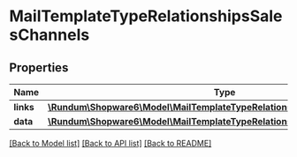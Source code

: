 # MailTemplateTypeRelationshipsSalesChannels

## Properties
Name | Type | Description | Notes
------------ | ------------- | ------------- | -------------
**links** | [**\Rundum\Shopware6\Model\MailTemplateTypeRelationshipsSalesChannelsLinks**](MailTemplateTypeRelationshipsSalesChannelsLinks.md) |  | [optional] 
**data** | [**\Rundum\Shopware6\Model\MailTemplateTypeRelationshipsSalesChannelsData[]**](MailTemplateTypeRelationshipsSalesChannelsData.md) |  | [optional] 

[[Back to Model list]](../../README.md#documentation-for-models) [[Back to API list]](../../README.md#documentation-for-api-endpoints) [[Back to README]](../../README.md)

